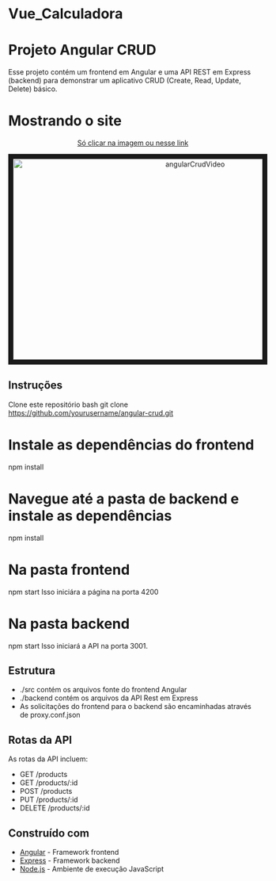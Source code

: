 # Vue_Calculadora
# Projeto Angular CRUD
Esse projeto contém um frontend em Angular e uma API REST em Express (backend) para demonstrar um aplicativo CRUD (Create, Read, Update, Delete) básico.

# Mostrando o site
<a href="https://www.loom.com/share/0e4cf48cac104719a3d4c554d8e9b5ff" target="_blank">
   <div align="center">
   <p>Só clicar na imagem ou nesse link</p>
   <img href="https://www.loom.com/share/0e4cf48cac104719a3d4c554d8e9b5ff" src="https://user-images.githubusercontent.com/112717111/234389701-8a4eb76f-1a36-487e-a734-9681787e4f18.png" alt="angularCrudVideo" width="720" height="405" border="10" />
   </div>
  </a>


## Instruções

Clone este repositório
bash
git clone https://github.com/yourusername/angular-crud.git


# Instale as dependências do frontend
npm install
# Navegue até a pasta de backend e instale as dependências
npm install

# Na pasta frontend
npm start
Isso iniciára a página na porta 4200

# Na pasta backend
npm start
Isso iniciará a API na porta 3001.

## Estrutura
- ./src contém os arquivos fonte do frontend Angular
- ./backend contém os arquivos da API Rest em Express
- As solicitações do frontend para o backend são encaminhadas através de proxy.conf.json
## Rotas da API
As rotas da API incluem:
- GET /products
- GET /products/:id
- POST /products
- PUT /products/:id
- DELETE /products/:id
## Construído com
- [Angular](https://angular.io/) - Framework frontend
- [Express](https://expressjs.com/) - Framework backend
- [Node.js](https://nodejs.org/) - Ambiente de execução JavaScript
